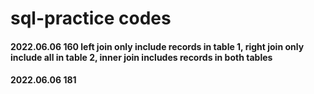 # sql-practice codes
#### 2022.06.06 160 left join only include records in table 1, right join only include all in table 2, inner join includes records in both tables
#### 2022.06.06 181 
